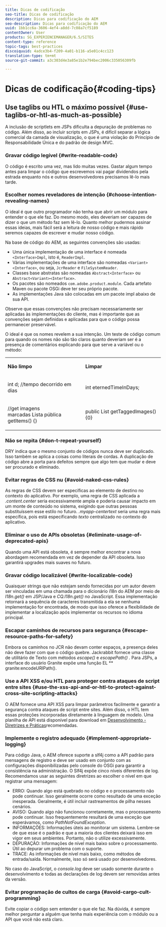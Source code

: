 ```yaml
---
title: Dicas de codificação
seo-title: Dicas de codificação
description: Dicas para codificação do AEM
seo-description: Dicas para codificação do AEM
uuid: 1bb1cc6a-3606-4ef4-a8dd-7c08a7cf5189
contentOwner: User
products: SG_EXPERIENCEMANAGER/6.5/SITES
content-type: reference
topic-tags: best-practices
discoiquuid: 4adce3b4-f209-4a01-b116-a5e01c4cc123
translation-type: tm+mt
source-git-commit: a3c303d4e3a85e1b2e794bec2006c335056309fb

---
```



# Dicas de codificação{#coding-tips}

## Use taglibs ou HTL o máximo possível {#use-taglibs-or-htl-as-much-as-possible}

A inclusão de scriptlets em JSPs dificulta a depuração de problemas no código. Além disso, ao incluir scripts em JSPs, é difícil separar a lógica comercial da camada de visualização, o que é uma violação do Princípio de Responsabilidade Única e do padrão de design MVC.

### Gravar código legível {#write-readable-code}

O código é escrito uma vez, mas lido muitas vezes. Gastar algum tempo antes para limpar o código que escrevemos vai pagar dividendos pela estrada enquanto nós e outros desenvolvedores precisamos lê-lo mais tarde.

### Escolher nomes reveladores de intenção {#choose-intention-revealing-names}

O ideal é que outro programador não tenha que abrir um módulo para entender o que ele faz. Do mesmo modo, eles deveriam ser capazes de dizer o que um método faz sem lê-lo. Quanto melhor pudermos assinar essas ideias, mais fácil será a leitura de nosso código e mais rápido seremos capazes de escrever e mudar nosso código.

Na base de código do AEM, as seguintes convenções são usadas:


* Uma única implementação de uma interface é nomeada `<Interface>Impl`, isto é, `ReaderImpl`.
* Várias implementações de uma interface são nomeadas `<Variant><Interface>`, ou seja, `JcrReader` e `FileSystemReader`.
* Classes base abstratas são nomeadas `Abstract<Interface>` ou `Abstract<Variant><Interface>`.
* Os pacotes são nomeados `com.adobe.product.module`.  Cada artefato Maven ou pacote OSGi deve ter seu próprio pacote.
* As implementações Java são colocadas em um pacote impl abaixo de sua API.


Observe que essas convenções não precisam necessariamente ser aplicadas às implementações do cliente, mas é importante que as convenções sejam definidas e aplicadas para que o código possa permanecer preservável.

O ideal é que os nomes revelem a sua intenção. Um teste de código comum para quando os nomes não são tão claros quanto deveriam ser é a presença de comentários explicando para que serve a variável ou o método:

<table>
 <tbody>
  <tr>
   <td><p><strong>Não limpo</strong></p> </td>
   <td><p><strong>Limpar</strong></p> </td>
  </tr>
  <tr>
   <td><p>int d; //tempo decorrido em dias</p> </td>
   <td><p>int eternedTimeInDays;</p> </td>
  </tr>
  <tr>
   <td><p>//get imagens<br /> marcadas Lista pública getItems() {}</p> </td>
   <td><p>public List getTaggedImages() {0}</p> </td>
  </tr>
 </tbody>
</table>

### Não se repita {#don-t-repeat-yourself}

DRY indica que o mesmo conjunto de códigos nunca deve ser duplicado. Isso também se aplica a coisas como literais de cordas. A duplicação de código abre a porta para defeitos sempre que algo tem que mudar e deve ser procurado e eliminado.

### Evitar regras de CSS nu {#avoid-naked-css-rules}

As regras de CSS devem ser específicas ao elemento de destino no contexto do aplicativo. Por exemplo, uma regra de CSS aplicada a *.content.center* seria excessivamente ampla e poderia causar impacto em um monte de conteúdo no sistema, exigindo que outras pessoas substituíssem esse estilo no futuro. *.myapp-centertext* seria uma regra mais específica, pois está especificando *texto* centralizado no contexto do aplicativo.

### Eliminar o uso de APIs obsoletas {#eliminate-usage-of-deprecated-apis}

Quando uma API está obsoleta, é sempre melhor encontrar a nova abordagem recomendada em vez de depender da API obsoleta. Isso garantirá upgrades mais suaves no futuro.

### Gravar código localizável {#write-localizable-code}

Quaisquer strings que não estejam sendo fornecidas por um autor devem ser vinculadas em uma chamada para o dicionário i18n do AEM por meio de *I18n.get()* em JSP/Java e *CQ.I18n.get()* no JavaScript. Essa implementação retornará a sequência de caracteres transmitida a ela se nenhuma implementação for encontrada, de modo que isso oferece a flexibilidade de implementar a localização após implementar os recursos no idioma principal.

### Escapar caminhos de recursos para segurança {#escape-resource-paths-for-safety}

Embora os caminhos no JCR não devam conter espaços, a presença deles não deve fazer com que o código quebre. Jackrabbit fornece uma classe de utilitário de Texto com métodos *escape()* e *escapePath()* . Para JSPs, a interface do usuário Granite expõe uma função EL ** granite:encodeURIPath().

### Use a API XSS e/ou HTL para proteger contra ataques de script entre sites {#use-the-xss-api-and-or-htl-to-protect-against-cross-site-scripting-attacks}

O AEM fornece uma API XSS para limpar parâmetros facilmente e garantir a segurança contra ataques de script entre sites. Além disso, o HTL tem essas proteções incorporadas diretamente à linguagem de modelo. Uma planilha de API está disponível para download em [Desenvolvimento - Diretrizes e Práticas](/help/sites-developing/dev-guidelines-bestpractices.md)recomendadas.

### Implemente o registro adequado {#implement-appropriate-logging}

Para código Java, o AEM oferece suporte a slf4j como a API padrão para mensagens de registro e deve ser usado em conjunto com as configurações disponibilizadas pelo console do OSGi para garantir a consistência na administração. O Slf4j expõe cinco níveis diferentes de log. Recomendamos usar as seguintes diretrizes ao escolher o nível em que registrar uma mensagem:

* ERRO: Quando algo está quebrado no código e o processamento não pode continuar. Isso geralmente ocorre como resultado de uma exceção inesperada. Geralmente, é útil incluir rastreamentos de pilha nesses cenários.
* AVISO: Quando algo não funcionou corretamente, mas o processamento pode continuar. Isso frequentemente resultará de uma exceção que esperávamos, como *PathNotFoundException*.
* INFORMAÇÕES: Informações úteis ao monitorar um sistema. Lembre-se de que esse é o padrão e que a maioria dos clientes deixará isso em vigor em seus ambientes. Portanto, não o utilize excessivamente.
* DEPURAÇÃO: Informações de nível mais baixo sobre o processamento. Útil ao depurar um problema com o suporte.
* TRACE: As informações de nível mais baixo, como métodos de entrada/saída. Normalmente, isso só será usado por desenvolvedores.

No caso do JavaScript, o *console.log* deve ser usado somente durante o desenvolvimento e todas as declarações de log devem ser removidas antes da versão.

### Evitar programação de cultos de carga {#avoid-cargo-cult-programming}

Evite copiar o código sem entender o que ele faz. Na dúvida, é sempre melhor perguntar a alguém que tenha mais experiência com o módulo ou a API que você não está claro.
